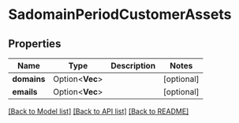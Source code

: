 # SadomainPeriodCustomerAssets

## Properties

Name | Type | Description | Notes
------------ | ------------- | ------------- | -------------
**domains** | Option<**Vec<String>**> |  | [optional]
**emails** | Option<**Vec<String>**> |  | [optional]

[[Back to Model list]](../README.md#documentation-for-models) [[Back to API list]](../README.md#documentation-for-api-endpoints) [[Back to README]](../README.md)


